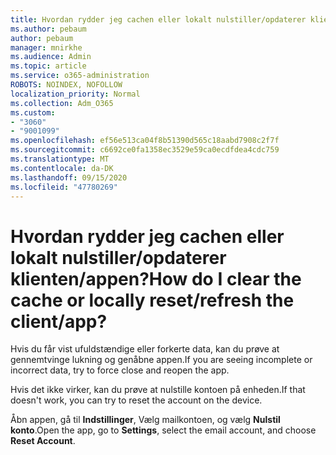 ```yaml
---
title: Hvordan rydder jeg cachen eller lokalt nulstiller/opdaterer klienten/appen?
ms.author: pebaum
author: pebaum
manager: mnirkhe
ms.audience: Admin
ms.topic: article
ms.service: o365-administration
ROBOTS: NOINDEX, NOFOLLOW
localization_priority: Normal
ms.collection: Adm_O365
ms.custom:
- "3060"
- "9001099"
ms.openlocfilehash: ef56e513ca04f8b51390d565c18aabd7908c2f7f
ms.sourcegitcommit: c6692ce0fa1358ec3529e59ca0ecdfdea4cdc759
ms.translationtype: MT
ms.contentlocale: da-DK
ms.lasthandoff: 09/15/2020
ms.locfileid: "47780269"
---
```

# <a name="how-do-i-clear-the-cache-or-locally-resetrefresh-the-clientapp"></a><span data-ttu-id="f4c7b-102">Hvordan rydder jeg cachen eller lokalt nulstiller/opdaterer klienten/appen?</span><span class="sxs-lookup"><span data-stu-id="f4c7b-102">How do I clear the cache or locally reset/refresh the client/app?</span></span>

<span data-ttu-id="f4c7b-103">Hvis du får vist ufuldstændige eller forkerte data, kan du prøve at gennemtvinge lukning og genåbne appen.</span><span class="sxs-lookup"><span data-stu-id="f4c7b-103">If you are seeing incomplete or incorrect data, try to force close and reopen the app.</span></span>  

<span data-ttu-id="f4c7b-104">Hvis det ikke virker, kan du prøve at nulstille kontoen på enheden.</span><span class="sxs-lookup"><span data-stu-id="f4c7b-104">If that doesn't work, you can try to reset the account on the device.</span></span>
 
<span data-ttu-id="f4c7b-105">Åbn appen, gå til **Indstillinger**, Vælg mailkontoen, og vælg **Nulstil konto**.</span><span class="sxs-lookup"><span data-stu-id="f4c7b-105">Open the app, go to **Settings**, select the email account, and choose **Reset Account**.</span></span>